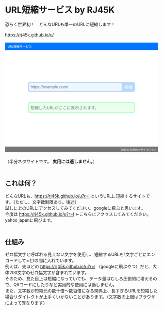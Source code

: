 # URL短縮サービス by RJ45K
恐らく世界初！　どんなURLも単一のURLに短縮します！
<br>
<br>
<a href="https://rj45k.github.io/u/">
https://rj45k.github.io/u/
</a>
<br>
<br>
[![ウェブサイトの画像](overview.png)](https://rj45k.github.io/u/)
<br>
<br>
（半分ネタサイトです。 <b>実用には適しません。</b>）
<br>
<br>
 
## これは何？
どんなURLも、https://rj45k.github.io/u?r=l というURLに短縮するサイトです。（ただし、文字数制限あり。後述）
<br>
試しに上のURLにアクセスしてみてください。googleに飛ぶと思います。
<br>
今度は https://rj45k.github.io/u?r=‌‌​‌​​​‍‌‌‌​‌​​‍‌‌‌​‌​​‍‌‌‌​​​​‍‌‌‌​​‌‌‍‌‌‌​‌​‍‌​‌‌‌‌‍‌​‌‌‌‌‍‌‌‌​‌‌‌‍‌‌‌​‌‌‌‍‌‌‌​‌‌‌‍‌​‌‌‌​‍‌‌‌‌​​‌‍‌‌​​​​‌‍‌‌​‌​​​‍‌‌​‌‌‌‌‍‌‌​‌‌‌‌‍‌​‌‌‌​‍‌‌​​​‌‌‍‌‌​‌‌‌‌‍‌​‌‌‌​‍‌‌​‌​‌​‍‌‌‌​​​​‍‌​‌‌‌‌‍l ←こちらにアクセスしてみてください。yahoo japanに飛びます。
<br>
<br>

## 仕組み
ゼロ幅文字と呼ばれる見えない文字を使用し、短縮するURLを1文字ごとにエンコードして=とlの間に入れています。
<br>
例えば、先ほどの https://rj45k.github.io/u?r=l （googleに飛ぶやつ）だと、大体200文字のゼロ幅文字が含まれています。
<br>
そのため、見た目上は短縮になっていても、データ量はむしろ圧倒的に増えるので、QRコードにしたりなど実用的な使用には適しません。
<br>
また、文字数が短縮元の数十倍～数百倍になる関係上、長すぎるURLを短縮した場合リダイレクトが上手くいかないことがあります。（文字数の上限はブラウザによって異なります）
